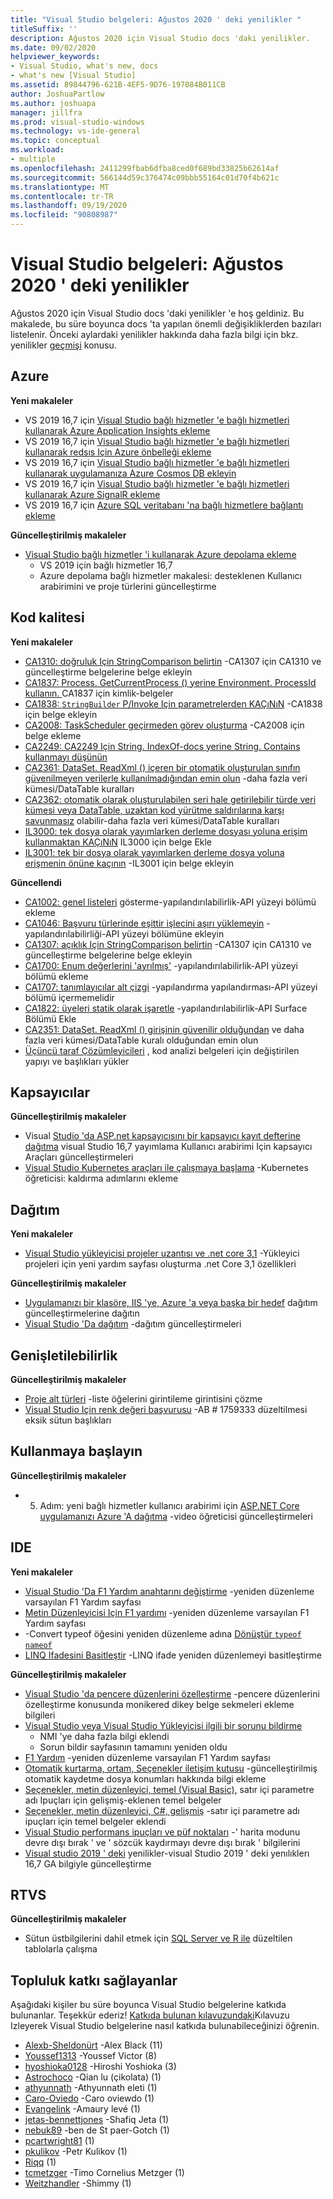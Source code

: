 ```yaml
---
title: "Visual Studio belgeleri: Ağustos 2020 ' deki yenilikler "
titleSuffix: ''
description: Ağustos 2020 için Visual Studio docs 'daki yenilikler.
ms.date: 09/02/2020
helpviewer_keywords:
- Visual Studio, what's new, docs
- what's new [Visual Studio]
ms.assetid: 89844796-621B-4EF5-9D76-197084B011CB
author: JoshuaPartlow
ms.author: joshuapa
manager: jillfra
ms.prod: visual-studio-windows
ms.technology: vs-ide-general
ms.topic: conceptual
ms.workload:
- multiple
ms.openlocfilehash: 2411299fbab6dfba8ced0f689bd33825b62614af
ms.sourcegitcommit: 566144d59c376474c09bbb55164c01d70f4b621c
ms.translationtype: MT
ms.contentlocale: tr-TR
ms.lasthandoff: 09/19/2020
ms.locfileid: "90808987"
---
```

# <a name="visual-studio-docs-whats-new-for-august-2020"></a>Visual Studio belgeleri: Ağustos 2020 ' deki yenilikler

Ağustos 2020 için Visual Studio docs 'daki yenilikler 'e hoş geldiniz. Bu makalede, bu süre boyunca docs 'ta yapılan önemli değişikliklerden bazıları listelenir. Önceki aylardaki yenilikler hakkında daha fazla bilgi için bkz. yenilikler [geçmişi](whats-new-visual-studio-docs-history.md) konusu.

## <a name="azure"></a>Azure

**Yeni makaleler**

- VS 2019 16,7 için [Visual Studio bağlı hizmetler 'e bağlı hizmetleri kullanarak Azure Application Insights ekleme](../azure/azure-app-insights-add-connected-service.md)
- VS 2019 16,7 için [Visual Studio bağlı hizmetler 'e bağlı hizmetleri kullanarak redsıs Için Azure önbelleği ekleme](../azure/azure-cache-for-redis-add-connected-service.md)
- VS 2019 16,7 için [Visual Studio bağlı hizmetler 'e bağlı hizmetleri kullanarak uygulamanıza Azure Cosmos DB ekleyin](../azure/azure-cosmosdb-add-connected-service.md)
- VS 2019 16,7 için [Visual Studio bağlı hizmetler 'e bağlı hizmetleri kullanarak Azure SignalR ekleme](../azure/azure-signalr-add-connected-service.md)
- VS 2019 16,7 için [Azure SQL veritabanı 'na bağlı hizmetlere bağlantı ekleme](../azure/azure-sql-database-add-connected-service.md)

**Güncelleştirilmiş makaleler**

- [Visual Studio bağlı hizmetler 'i kullanarak Azure depolama ekleme](../azure/vs-azure-tools-connected-services-storage.md)
  - VS 2019 için bağlı hizmetler 16,7
  - Azure depolama bağlı hizmetler makalesi: desteklenen Kullanıcı arabirimini ve proje türlerini güncelleştirme

## <a name="code-quality"></a>Kod kalitesi

**Yeni makaleler**

- [CA1310: doğruluk Için StringComparison belirtin](../code-quality/ca1310.md) -CA1307 için CA1310 ve güncelleştirme belgelerine belge ekleyin
- [CA1837: Process. GetCurrentProcess () yerine Environment. ProcessId kullanın. ](../code-quality/ca1837.md) CA1837 için kimlik-belgeler
- [CA1838: `StringBuilder` P/Invoke Için parametrelerden KAÇıNıN](../code-quality/ca1838.md) -CA1838 için belge ekleyin
- [CA2008: TaskScheduler geçirmeden görev oluşturma](../code-quality/ca2008.md) -CA2008 için belge ekleme
- [CA2249: CA2249 Için String. IndexOf-docs yerine String. Contains kullanmayı düşünün](../code-quality/ca2249.md)
- [CA2361: DataSet. ReadXml () içeren bir otomatik oluşturulan sınıfın güvenilmeyen verilerle kullanılmadığından emin olun](../code-quality/ca2361.md) -daha fazla veri kümesi/DataTable kuralları
- [CA2362: otomatik olarak oluşturulabilen seri hale getirilebilir türde veri kümesi veya DataTable, uzaktan kod yürütme saldırılarına karşı savunmasız](../code-quality/ca2362.md) olabilir-daha fazla veri kümesi/DataTable kuralları
- [IL3000: tek dosya olarak yayımlarken derleme dosyası yoluna erişim kullanmaktan KAÇıNıN](../code-quality/il3000.md) IL3000 için belge Ekle
- [IL3001: tek bir dosya olarak yayımlarken derleme dosya yoluna erişmenin önüne kaçının](../code-quality/il3001.md) -IL3001 için belge ekleyin

**Güncellendi**

- [CA1002: genel listeleri](../code-quality/ca1002.md) gösterme-yapılandırılabilirlik-API yüzeyi bölümü ekleme
- [CA1046: Başvuru türlerinde eşittir işlecini aşırı yüklemeyin](../code-quality/ca1046.md) -yapılandırılabilirliği-API yüzeyi bölümüne ekleyin
- [CA1307: açıklık Için StringComparison belirtin](../code-quality/ca1307.md) -CA1307 için CA1310 ve güncelleştirme belgelerine belge ekleyin
- [CA1700: Enum değerlerini &#39;ayrılmış&#39;](../code-quality/ca1700.md) -yapılandırılabilirlik-API yüzeyi bölümü ekleme
- [CA1707: tanımlayıcılar alt çizgi](../code-quality/ca1707.md) -yapılandırma yapılandırması-API yüzeyi bölümü içermemelidir
- [CA1822: üyeleri statik olarak işaretle](../code-quality/ca1822.md) -yapılandırılabilirlik-API Surface Bölümü Ekle
- [CA2351: DataSet. ReadXml () girişinin güvenilir olduğundan](../code-quality/ca2351.md) ve daha fazla veri kümesi/DataTable kuralı olduğundan emin olun
- [Üçüncü taraf Çözümleyicileri](../code-quality/install-roslyn-analyzers.md) , kod analizi belgeleri için değiştirilen yapıyı ve başlıkları yükler

## <a name="containers"></a>Kapsayıcılar

**Güncelleştirilmiş makaleler**

- Visual [Studio 'da ASP.net kapsayıcısını bir kapsayıcı kayıt defterine dağıtma](../containers/hosting-web-apps-in-docker.md) visual Studio 16,7 yayımlama Kullanıcı arabirimi Için kapsayıcı Araçları güncelleştirmeleri
- [Visual Studio Kubernetes araçları ile çalışmaya başlama](../containers/tutorial-kubernetes-tools.md) -Kubernetes öğreticisi: kaldırma adımlarını ekleme

## <a name="deployment"></a>Dağıtım

**Yeni makaleler**

- [Visual Studio yükleyicisi projeler uzantısı ve .net core 3,1](../deployment/installer-projects-net-core.md) -Yükleyici projeleri için yeni yardım sayfası oluşturma .net Core 3,1 özellikleri

**Güncelleştirilmiş makaleler**

- [Uygulamanızı bir klasöre, IIS 'ye, Azure 'a veya başka bir hedef](../deployment/deploying-applications-services-and-components-resources.md) dağıtım güncelleştirmelerine dağıtın
- [Visual Studio 'Da dağıtım](../deployment/index.yml) -dağıtım güncelleştirmeleri

## <a name="extensibility"></a>Genişletilebilirlik

**Güncelleştirilmiş makaleler**
- [Proje alt türleri](../extensibility/internals/project-subtypes.md) -liste öğelerini girintileme girintisini çözme
- [Visual Studio Için renk değeri başvurusu](../extensibility/ux-guidelines/color-value-reference-for-visual-studio.md) -AB # 1759333 düzeltilmesi eksik sütun başlıkları

## <a name="get-started"></a>Kullanmaya başlayın

**Güncelleştirilmiş makaleler**

- 5. Adım: yeni bağlı hizmetler kullanıcı arabirimi için [ASP.NET Core uygulamanızı Azure 'A dağıtma](../get-started/csharp/tutorial-aspnet-core-ef-step-05.md) -video öğreticisi güncelleştirmeleri

## <a name="ide"></a>IDE

**Yeni makaleler**

- [Visual Studio 'Da F1 Yardım anahtarını değiştirme](./not-in-toc/change-f1-help-key.md) -yeniden düzenleme varsayılan F1 Yardım sayfası
- [Metin Düzenleyicisi Için F1 yardımı](./not-in-toc/default-f1-text-editor.md) -yeniden düzenleme varsayılan F1 Yardım sayfası
- -Convert typeof öğesini yeniden düzenleme adına [Dönüştür `typeof` `nameof` ](./reference/convert-typeof-to-nameof.md)
- [LINQ Ifadesini Basitleştir](./reference/simplify-linq-expression.md) -LINQ ifade yeniden düzenlemeyi basitleştirme

**Güncelleştirilmiş makaleler**

- [Visual Studio 'da pencere düzenlerini özelleştirme](./customizing-window-layouts-in-visual-studio.md) -pencere düzenlerini özelleştirme konusunda monikered dikey belge sekmeleri ekleme bilgileri
- [Visual Studio veya Visual Studio Yükleyicisi ilgili bir sorunu bildirme](./how-to-report-a-problem-with-visual-studio.md)
  - NMI 'ye daha fazla bilgi eklendi
  - Sorun bildir sayfasının tamamını yeniden oldu
- [F1 Yardım](./not-in-toc/default.md) -yeniden düzenleme varsayılan F1 Yardım sayfası
- [Otomatik kurtarma, ortam, Seçenekler iletişim kutusu](./reference/autorecover-environment-options-dialog-box.md) -güncelleştirilmiş otomatik kaydetme dosya konumları hakkında bilgi ekleme
- [Seçenekler, metin düzenleyici, temel (Visual Basic),](./reference/options-text-editor-basic-visual-basic.md) satır içi parametre adı Ipuçları için gelişmiş-eklenen temel belgeler
- [Seçenekler, metin düzenleyici, C#, gelişmiş](./reference/options-text-editor-csharp-advanced.md) -satır içi parametre adı ipuçları için temel belgeler eklendi
- [Visual Studio performans ipuçları ve püf noktaları](./visual-studio-performance-tips-and-tricks.md) -' harita modunu devre dışı bırak ' ve ' sözcük kaydırmayı devre dışı bırak ' bilgilerini
- [Visual studio 2019 ' deki](./whats-new-visual-studio-2019.md) yenilikler-visual Studio 2019 ' deki yenılıklerı 16,7 GA bilgiyle güncelleştirme

## <a name="rtvs"></a>RTVS

**Güncelleştirilmiş makaleler**

- Sütun üstbilgilerini dahil etmek için [SQL Server ve R ile](../rtvs/integrating-sql-server-with-r.md) düzeltilen tablolarla çalışma

## <a name="community-contributors"></a>Topluluk katkı sağlayanlar

Aşağıdaki kişiler bu süre boyunca Visual Studio belgelerine katkıda bulunanlar. Teşekkür ederiz! [Katkıda bulunan kılavuzundaki](/contribute/)Kılavuzu Izleyerek Visual Studio belgelerine nasıl katkıda bulunabileceğinizi öğrenin.

- [Alexb-Sheldonürt](https://github.com/AlexB-SheldonMFG) -Alex Black (11)
- [Youssef1313](https://github.com/Youssef1313) -Youssef Victor (8)
- [hyoshioka0128](https://github.com/hyoshioka0128) -Hiroshi Yoshioka (3)
- [Astrochoco](https://github.com/AstroChoco) -Qian lu (çikolata) (1)
- [athyunnath](https://github.com/athyunnath) -Athyunnath eleti (1)
- [Caro-Oviedo](https://github.com/caro-oviedo) -Caro oviewdo (1)
- [Evangelink](https://github.com/Evangelink) -Amaury levé (1)
- [jetas-bennettjones](https://github.com/jethas-bennettjones) -Shafiq Jeta (1)
- [nebuk89](https://github.com/nebuk89) -ben de St paer-Gotch (1)
- [pcartwright81](https://github.com/pcartwright81) (1)
- [pkulikov](https://github.com/pkulikov) -Petr Kulikov (1)
- [Riqq](https://github.com/riQQ) (1)
- [tcmetzger](https://github.com/tcmetzger) -Timo Cornelius Metzger (1)
- [Weitzhandler](https://github.com/weitzhandler) -Shimmy (1)